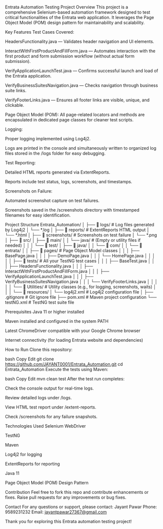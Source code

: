 Entrata Automation Testing Project
Overview
This project is a comprehensive Selenium-based automation framework designed to test critical functionalities of the Entrata web application. It leverages the Page Object Model (POM) design pattern for maintainability and scalability.

Key Features
Test Cases Covered:

HeadersFunctionality.java — Validates header navigation and UI elements.

InteractWithFirstProductAndFillForm.java — Automates interaction with the first product and form submission workflow (without actual form submission).

VerifyApplicationLaunchTest.java — Confirms successful launch and load of the Entrata application.

VerifyBusinessSuitesNavigation.java — Checks navigation through business suite links.

VerifyFooterLinks.java — Ensures all footer links are visible, unique, and clickable.

Page Object Model (POM): All page-related locators and methods are encapsulated in dedicated page classes for cleaner test scripts.

Logging:

Proper logging implemented using Log4j2.

Logs are printed in the console and simultaneously written to organized log files stored in the /logs folder for easy debugging.

Test Reporting:

Detailed HTML reports generated via ExtentReports.

Reports include test status, logs, screenshots, and timestamps.

Screenshots on Failure:

Automated screenshot capture on test failures.

Screenshots saved in the /screenshots directory with timestamped filenames for easy identification.

Project Structure
Entrata_Automation/
│
├── 📁 logs/                           # Log files generated by Log4j2
│   └── *.log
│
├── 📁 reports/                        # ExtentReports HTML output
│   └── *.html
│
├── 📁 screenshots/                   # Screenshots on test failure
│   └── *.png
│
├── 📁 src/
│   ├── 📁 main/
│   │   └── java/                     # (Empty or utility files if needed)
│   │
│   └── 📁 test/
│       ├── 📁 java/
│       │   └── 📁 com/
│       │       └── 📁 entrata/
│       │           ├── 📁 pages/     # Page Object Model classes
│       │           │   ├── BasePage.java
│       │           │   ├── DemoPage.java
│       │           │   └── HomePage.java
│       │           │
│       │           ├── 📁 tests/     # All your TestNG test cases
│       │           │   ├── BaseTest.java
│       │           │   ├── HeadersFunctionality.java
│       │           │   ├── InteractWithFirstProductAndFillForm.java
│       │           │   ├── VerifyApplicationLaunchTest.java
│       │           │   ├── VerifyBusinessSuitesNavigation.java
│       │           │   └── VerifyFooterLinks.java
│       │           │
│       │           └── 📁 Utilities/ # Utility classes (e.g., for logging, screenshots, waits)
│       │
│       └── 📁 resources/
│           └── log4j2.xml            # Log4j2 configuration file
│
├── .gitignore                        # Git ignore file
├── pom.xml                           # Maven project configuration
└── testNG.xml                        # TestNG test suite file

Prerequisites
Java 11 or higher installed

Maven installed and configured in the system PATH

Latest ChromeDriver compatible with your Google Chrome browser

Internet connectivity (for loading Entrata website and dependencies)

How to Run
Clone this repository:

bash
Copy
Edit
git clone https://github.com/JAYANT0001/Entrata_Automation.git
cd Entrata_Automation
Execute the tests using Maven:

bash
Copy
Edit
mvn clean test
After the test run completes:

Check the console output for real-time logs.

Review detailed logs under /logs.

View HTML test report under /extent-reports.

Check /screenshots for any failure snapshots.

Technologies Used
Selenium WebDriver

TestNG

Maven

Log4j2 for logging

ExtentReports for reporting

Java 11

Page Object Model (POM) Design Pattern

Contribution
Feel free to fork this repo and contribute enhancements or fixes. Raise pull requests for any improvements or bug fixes.

Contact
For any questions or support, please contact:
Jayant Pawar
Phone: 9589231232
Email: jayantpawar27367@gmail.com

Thank you for exploring this Entrata automation testing project!
